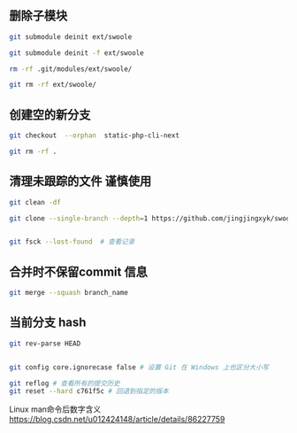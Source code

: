 

## 删除子模块
```bash
git submodule deinit ext/swoole

git submodule deinit -f ext/swoole

rm -rf .git/modules/ext/swoole/

git rm -rf ext/swoole/
```

## 创建空的新分支
```bash
git checkout  --orphan  static-php-cli-next

git rm -rf .

```
## 清理未跟踪的文件 谨慎使用
```bash
git clean -df
```

```bash
git clone --single-branch --depth=1 https://github.com/jingjingxyk/swoole-cli.git


git fsck --lost-found  # 查看记录
```

## 合并时不保留commit 信息
```bash
git merge --squash branch_name

```

## 当前分支 hash
```bash
git rev-parse HEAD

```

```bash

git config core.ignorecase false # 设置 Git 在 Windows 上也区分大小写

git reflog # 查看所有的提交历史
git reset --hard c761f5c # 回退到指定的版本

```


Linux man命令后数字含义  https://blog.csdn.net/u012424148/article/details/86227759

